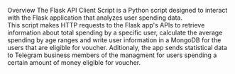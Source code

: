 Overview
The Flask API Client Script is a Python script designed to interact with the Flask application that analyzes user spending data.   
This script makes HTTP requests to the Flask app's APIs to retrieve information about total spending by a specific user, calculate the 
average spending by age ranges and write user information in a MongoDB for the users that are eligible for voucher.
Aditionaly, the app sends statistical data to Telegram business members of the managment for users spending a certain amount of money eligible for voucher.
